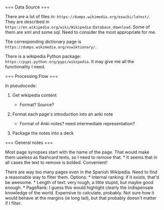 === Data Source ===

There are a lot of files in: `https://dumps.wikimedia.org/eswiki/latest/`. They are described in `https://en.wikipedia.org/wiki/Wikipedia:Database_download`. Some of them are xml and some sql. Need to consider the most appropriate for me.

The corresponding dictionary page is `https://dumps.wikimedia.org/eswiktionary/`.

There is a wikipedia Python package: `https://pypi.python.org/pypi/wikipedia`. It may give me all the functionality I need.

=== Processing Flow ===

In pseudocode:

1) Get wikipedia content
   * Format? Source?
   
2) Format each page's introduction into an anki note
   * Format of Anki notes? need intermediate representation?
   
3) Package the notes into a deck

=== General notes ===

Most page synopses start with the name of the page. That would make them useless as flashcard texts, so I need to remove that.
    * It seems that in all cases the text to remove is bolded. Convenient!

There are way too many pages even in the Spanish Wikipedia. Need to find a reasonable way to filter them. Options:
    * Internal ranking: if it exists, that'd be awesome.
    * Length of text: very rough, a little stupid, but maybe good enough.
    * PageRank: I guess this would highlight clearly the indispensale knowledge of the world. Expensive to calculate, probably. Not sure how it would behave at the margins (ie long tail), but that probably doesn't matter if I filter.
